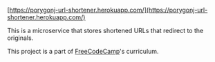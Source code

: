 [https://porygonj-url-shortener.herokuapp.com/](https://porygonj-url-shortener.herokuapp.com/)

This is a microservice that stores shortened URLs that redirect to the originals.

This project is a part of [FreeCodeCamp](https://www.freecodecamp.com)'s curriculum.